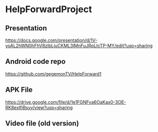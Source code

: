 # HelpForwardProject
## Presentation
https://docs.google.com/presentation/d/1V-yoAL2hWN0hFhV8zlbLjuCKML3lMnFuJRpLtcTP-MY/edit?usp=sharing
## Android code repo
https://github.com/gegemonTV/HelpForward1
## APK File
https://drive.google.com/file/d/1e1FGNFva6OaKax0-3OE-RK8exIfjBsyy/view?usp=sharing
## Video file (old version)
